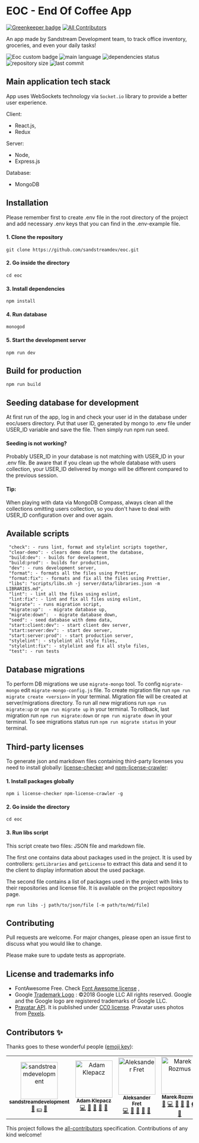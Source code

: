 # EOC - End Of Coffee App

[![Greenkeeper badge](https://badges.greenkeeper.io/sandstreamdev/eoc.svg)](https://greenkeeper.io/)
[![All Contributors](https://img.shields.io/badge/all_contributors-4-orange.svg?style=flat-square)](#contributors-)

An app made by Sandstream Development team, to track office inventory, groceries, and even your daily tasks!

![Eoc custom badge](https://img.shields.io/badge/EOC-App-orange)
![main language](https://img.shields.io/github/languages/top/sandstreamdev/eoc)
![dependencies status](https://img.shields.io/david/sandstreamdev/eoc)
![repository size](https://img.shields.io/github/repo-size/sandstreamdev/eoc)
![last commit](https://img.shields.io/github/last-commit/sandstreamdev/eoc)

## Main application tech stack

App uses WebSockets technology via `Socket.io` library to provide a better user experience.

Client:

- React.js,
- Redux

Server:

- Node,
- Express.js

Database:

- MongoDB

## Installation

Please remember first to create .env file in the root directory of the project and add necessary .env keys that you can find in the .env-example file.

#### 1. Clone the repository

```
git clone https://github.com/sandstreamdev/eoc.git
```

#### 2. Go inside the directory

```
cd eoc
```

#### 3. Install dependencies

```
npm install
```

#### 4. Run database

```
monogod
```

#### 5. Start the development server

```
npm run dev
```

## Build for production

```
npm run build
```

## Seeding database for development

At first run of the app, log in and check your user id in the database under eoc/users directory. Put that user ID, generated by mongo to .env file under USER_ID variable and save the file. Then simply run npm run seed.

#### Seeding is not working?

Probably USER_ID in your database is not matching with USER_ID in your .env file. Be aware that if you clean up the whole database with users collection, your USER_ID delivered by mongo will be different compared to the previous session.

#### Tip:

When playing with data via MongoDB Compass, always clean all the collections omitting users collection, so you don't have to deal with USER_ID configuration over and over again.

## Available scripts

```
 "check": - runs lint, format and stylelint scripts together,
 "clear-demo": - clears demo data from the database,
 "build:dev": - builds for development,
 "build:prod": - builds for production,
 "dev": - runs development server,
 "format": - formats all the files using Prettier,
 "format:fix": - formats and fix all the files using Prettier,
 "libs": "scripts/libs.sh -j server/data/libraries.json -m LIBRARIES.md",
 "lint": - lint all the files using eslint,
 "lint:fix": - lint and fix all files using eslint,
 "migrate": - runs migration script,
 "migrate:up":  - migrate database up,
 "migrate:down":  - migrate database down,
 "seed": - seed database with demo data,
 "start:client:dev": - start client dev server,
 "start:server:dev": - start dev server,
 "start:server:prod": - start production server,
 "stylelint": - stylelint all style files,
 "stylelint:fix": - stylelint and fix all style files,
 "test": - run tests
```

## Database migrations

To perform DB migrations we use `migrate-mongo` tool. To config `migrate-mongo` edit `migrate-mongo-config.js` file. To create migration file run `npm run migrate create <version>` in your terminal. Migration file will be created at server/migrations directory. To run all new migrations run `npm run migrate:up` or `npm run migrate up` in your terminal. To rollback, last migration run `npm run migrate:down` or `npm run migrate down` in your terminal. To see migrations status run `npm run migrate status` in your terminal.

## Third-party licenses

To generate json and markdown files containing third-party licenses you need to
install globally: [license-checker](https://github.com/davglass/license-checker#readme) and [npm-license-crawler](https://github.com/mwittig/npm-license-crawler):

#### 1. Install packages globally

```
npm i license-checker npm-license-crawler -g
```

#### 2. Go inside the directory

```
cd eoc
```

#### 3. Run libs script

This script create two files: JSON file and markdown file.

The first one contains data about packages used in the project. It is used by controllers: `getLibraries` and `getLicense` to extract this data and send it to the client to display information about the used package.

The second file contains a list of packages used in the project with links to their repositories and license file. It is available on the project repository page.

```
npm run libs -j path/to/json/file [-m path/to/md/file]
```

## Contributing

Pull requests are welcome. For major changes, please open an issue first to discuss what you would like to change.

Please make sure to update tests as appropriate.

## License and trademarks info

- FontAwesome Free. Check [Font Awesome license](https://fontawesome.com/license) ,
- Google [Trademark Logo](https://www.google.com/permissions/logos-trademarks) : ©2018 Google LLC All rights reserved. Google and the Google logo are registered trademarks of Google LLC.
- [Pravatar API](https://pravatar.cc/). It is published under [CC0 license](https://creativecommons.org/share-your-work/public-domain/cc0/). Pravatar uses photos from [Pexels](https://www.pexels.com/).

## Contributors ✨

Thanks goes to these wonderful people ([emoji key](https://allcontributors.org/docs/en/emoji-key)):

<!-- ALL-CONTRIBUTORS-LIST:START - Do not remove or modify this section -->
<!-- prettier-ignore -->
<table>
  <tr>
    <td align="center"><a href="https://github.com/sandstreamdevelopment"><img src="https://avatars2.githubusercontent.com/u/44231396?v=4" width="100px;" alt="sandstreamdevelopment"/><br /><sub><b>sandstreamdevelopment</b></sub></a><br /><a href="#business-sandstreamdevelopment" title="Business development">💼</a> <a href="#financial-sandstreamdevelopment" title="Financial">💵</a> <a href="#ideas-sandstreamdevelopment" title="Ideas, Planning, & Feedback">🤔</a></td>
    <td align="center"><a href="https://github.com/adamklepacz"><img src="https://avatars2.githubusercontent.com/u/27632432?v=4" width="100px;" alt="Adam Klepacz"/><br /><sub><b>Adam Klepacz</b></sub></a><br /><a href="https://github.com/sandstreamdev/eoc/commits?author=adamklepacz" title="Code">💻</a> <a href="https://github.com/sandstreamdev/eoc/commits?author=adamklepacz" title="Documentation">📖</a> <a href="#design-adamklepacz" title="Design">🎨</a> <a href="#ideas-adamklepacz" title="Ideas, Planning, & Feedback">🤔</a> <a href="#review-adamklepacz" title="Reviewed Pull Requests">👀</a></td>
    <td align="center"><a href="http://www.aleksander.fret.com.pl"><img src="https://avatars0.githubusercontent.com/u/25374390?v=4" width="100px;" alt="Aleksander Fret"/><br /><sub><b>Aleksander Fret</b></sub></a><br /><a href="https://github.com/sandstreamdev/eoc/commits?author=alemikolo" title="Code">💻</a> <a href="https://github.com/sandstreamdev/eoc/commits?author=alemikolo" title="Documentation">📖</a> <a href="#design-alemikolo" title="Design">🎨</a> <a href="#ideas-alemikolo" title="Ideas, Planning, & Feedback">🤔</a> <a href="#review-alemikolo" title="Reviewed Pull Requests">👀</a></td>
    <td align="center"><a href="https://github.com/marekrozmus"><img src="https://avatars3.githubusercontent.com/u/26272040?v=4" width="100px;" alt="Marek Rozmus"/><br /><sub><b>Marek Rozmus</b></sub></a><br /><a href="#review-marekrozmus" title="Reviewed Pull Requests">👀</a> <a href="https://github.com/sandstreamdev/eoc/commits?author=marekrozmus" title="Code">💻</a> <a href="https://github.com/sandstreamdev/eoc/commits?author=marekrozmus" title="Documentation">📖</a> <a href="#design-marekrozmus" title="Design">🎨</a> <a href="#ideas-marekrozmus" title="Ideas, Planning, & Feedback">🤔</a> <a href="#infra-marekrozmus" title="Infrastructure (Hosting, Build-Tools, etc)">🚇</a> <a href="#projectManagement-marekrozmus" title="Project Management">📆</a></td>
    <td align="center"><a href="https://github.com/przemyslawzalewski"><img src="https://avatars0.githubusercontent.com/u/30114244?v=4" width="100px;" alt="Przemysław Zalewski"/><br /><sub><b>Przemysław Zalewski</b></sub></a><br /><a href="#review-przemyslawzalewski" title="Reviewed Pull Requests">👀</a> <a href="#ideas-przemyslawzalewski" title="Ideas, Planning, & Feedback">🤔</a></td>
    <td align="center"><a href="http://mariusz.cc"><img src="https://avatars0.githubusercontent.com/u/380?v=4" width="100px;" alt="Mariusz Cieśla"/><br /><sub><b>Mariusz Cieśla</b></sub></a><br /><a href="https://github.com/sandstreamdev/eoc/issues?q=author%3Amariusz" title="Bug reports">🐛</a> <a href="#ideas-mariusz" title="Ideas, Planning, & Feedback">🤔</a></td>
  </tr>
</table>

<!-- ALL-CONTRIBUTORS-LIST:END -->

This project follows the [all-contributors](https://github.com/all-contributors/all-contributors) specification. Contributions of any kind welcome!
